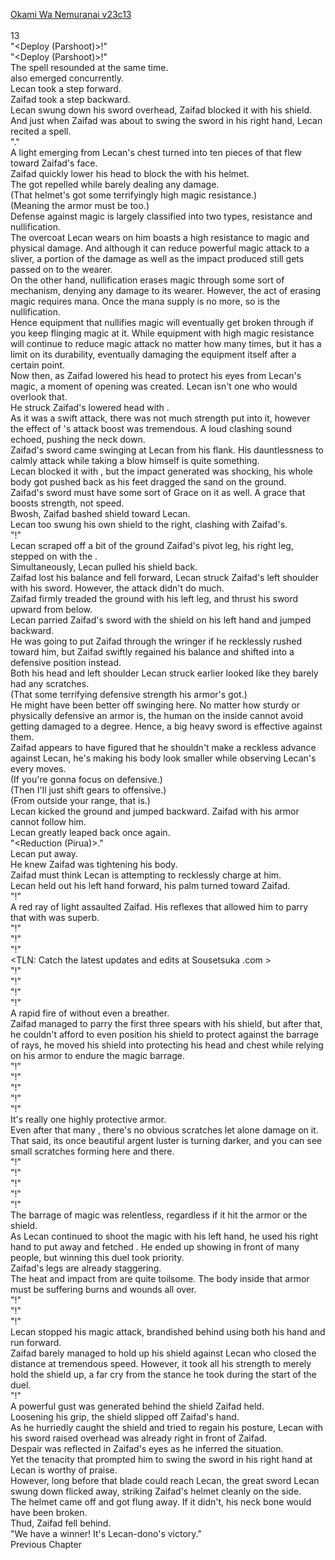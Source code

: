 [Okami Wa Nemuranai v23c13](https://www.sousetsuka.com/2020/07/okami-wa-nemuranai-2313.html)
<br/><br/>
13<br/>
"<Deploy (Parshoot)>!"<br/>
"<Deploy (Parshoot)>!"<br/>
The spell resounded at the same time.<br/>
<Shield of Wolkan> also emerged concurrently.<br/>
Lecan took a step forward.<br/>
Zaifad took a step backward.<br/>
Lecan swung down his sword overhead, Zaifad blocked it with his shield.<br/>
And just when Zaifad was about to swing the sword in his right hand, Lecan recited a spell.<br/>
"<Fire Arrow>."<br/>
A light emerging from Lecan's chest turned into ten pieces of <Fire Arrows> that flew toward Zaifad's face.<br/>
Zaifad quickly lower his head to block the <Fire Arrows> with his helmet.<br/>
The <Fire Arrows> got repelled while barely dealing any damage.<br/>
(That helmet's got some terrifyingly high magic resistance.)<br/>
(Meaning the armor must be too.)<br/>
Defense against magic is largely classified into two types, resistance and nullification.<br/>
The <Overking Bear> overcoat Lecan wears on him boasts a high resistance to magic and physical damage. And although it can reduce powerful magic attack to a sliver, a portion of the damage as well as the impact produced still gets passed on to the wearer.<br/>
On the other hand, nullification erases magic through some sort of mechanism, denying any damage to its wearer. However, the act of erasing magic requires mana. Once the mana supply is no more, so is the nullification.<br/>
Hence equipment that nullifies magic will eventually get broken through if you keep flinging magic at it. While equipment with high magic resistance will continue to reduce magic attack no matter how many times, but it has a limit on its durability, eventually damaging the equipment itself after a certain point.<br/>
Now then, as Zaifad lowered his head to protect his eyes from Lecan's magic, a moment of opening was created. Lecan isn't one who would overlook that.<br/>
He struck Zaifad's lowered head with <Sword of Rusk>.<br/>
As it was a swift attack, there was not much strength put into it, however the effect of <Guardian Jewel of Zana>'s attack boost was tremendous. A loud clashing sound echoed, pushing the neck down. <br/>
Zaifad's sword came swinging at Lecan from his flank. His dauntlessness to calmly attack while taking a blow himself is quite something.<br/>
Lecan blocked it with <Shield of Wolkan>, but the impact generated was shocking, his whole body got pushed back as his feet dragged the sand on the ground.<br/>
Zaifad's sword must have some sort of Grace on it as well. A grace that boosts strength, not speed.<br/>
Bwosh, Zaifad bashed shield toward Lecan.<br/>
Lecan too swung his own shield to the right, clashing with Zaifad's.<br/>
"<Fire Arrow>!"<br/>
Lecan scraped off a bit of the ground Zaifad's pivot leg, his right leg, stepped on with the <Fire Arrow>.<br/>
Simultaneously, Lecan pulled his shield back.<br/>
Zaifad lost his balance and fell forward, Lecan struck Zaifad's left shoulder with his sword. However, the attack didn't do much.<br/>
Zaifad firmly treaded the ground with his left leg, and thrust his sword upward from below.<br/>
Lecan parried Zaifad's sword with the shield on his left hand and jumped backward.<br/>
He was going to put Zaifad through the wringer if he recklessly rushed toward him, but Zaifad swiftly regained his balance and shifted into a defensive position instead.<br/>
Both his head and left shoulder Lecan struck earlier looked like they barely had any scratches.<br/>
(That some terrifying defensive strength his armor's got.)<br/>
He might have been better off swinging <Sword of Agost> here. No matter how sturdy or physically defensive an armor is, the human on the inside cannot avoid getting damaged to a degree. Hence, a big heavy sword is effective against them.<br/>
Zaifad appears to have figured that he shouldn't make a reckless advance against Lecan, he's making his body look smaller while observing Lecan's every moves.<br/>
(If you're gonna focus on defensive.)<br/>
(Then I'll just shift gears to offensive.)<br/>
(From outside your range, that is.)<br/>
Lecan kicked the ground and jumped backward. Zaifad with his armor cannot follow him.<br/>
Lecan greatly leaped back once again.<br/>
"<Reduction (Pirua)>."<br/>
Lecan put <Shield of Wolkan> away.<br/>
He knew Zaifad was tightening his body.<br/>
Zaifad must think Lecan is attempting to recklessly charge at him.<br/>
Lecan held out his left hand forward, his palm turned toward Zaifad.<br/>
"<Flame Spear>!"<br/>
A red ray of light assaulted Zaifad. His reflexes that allowed him to parry that with <Shield of Wolkan> was superb.<br/>
"<Flame Spear>!"<br/>
"<Flame Spear>!"<br/>
"<Flame Spear>!"<br/>
<TLN: Catch the latest updates and edits at Sousetsuka .com ><br/>
"<Flame Spear>!"<br/>
"<Flame Spear>!"<br/>
"<Flame Spear>!"<br/>
"<Flame Spear>!"<br/>
A rapid fire of <Flame Spears> without even a breather.<br/>
Zaifad managed to parry the first three spears with his shield, but after that, he couldn't afford to even position his shield to protect against the barrage of rays, he moved his shield into protecting his head and chest while relying on his armor to endure the magic barrage.<br/>
"<Flame Spear>!"<br/>
"<Flame Spear>!"<br/>
"<Flame Spear>!"<br/>
"<Flame Spear>!"<br/>
"<Flame Spear>!"<br/>
It's really one highly protective armor.<br/>
Even after that many <Flame Spears>, there's no obvious scratches let alone damage on it.<br/>
That said, its once beautiful argent luster is turning darker, and you can see small scratches forming here and there.<br/>
"<Flame Spear>!"<br/>
"<Flame Spear>!"<br/>
"<Flame Spear>!"<br/>
"<Flame Spear>!"<br/>
"<Flame Spear>!"<br/>
The barrage of magic was relentless, regardless if it hit the armor or the shield.<br/>
As Lecan continued to shoot the magic with his left hand, he used his right hand to put away <Sword of Rusk> and fetched <Sword of Agost>. He ended up showing <Storage> in front of many people, but winning this duel took priority.<br/>
Zaifad's legs are already staggering.<br/>
The heat and impact from <Flame Spears> are quite toilsome. The body inside that armor must be suffering burns and wounds all over.<br/>
"<Flame Spear>!"<br/>
"<Flame Spear>!"<br/>
"<Flame Spear>!"<br/>
Lecan stopped his magic attack, brandished <Sword of Agost> behind using both his hand and run forward.<br/>
Zaifad barely managed to hold up his shield against Lecan who closed the distance at tremendous speed. However, it took all his strength to merely hold the shield up, a far cry from the stance he took during the start of the duel.<br/>
"<Wind>!"<br/>
A powerful gust was generated behind the shield Zaifad held.<br/>
Loosening his grip, the shield slipped off Zaifad's hand.<br/>
As he hurriedly caught the shield and tried to regain his posture, Lecan with his sword raised overhead was already right in front of Zaifad.<br/>
Despair was reflected in Zaifad's eyes as he inferred the situation.<br/>
Yet the tenacity that prompted him to swing the sword in his right hand at Lecan is worthy of praise.<br/>
However, long before that blade could reach Lecan, the great sword Lecan swung down flicked <Shield of Wolkan> away, striking Zaifad's helmet cleanly on the side.<br/>
The helmet came off and got flung away. If it didn't, his neck bone would have been broken.<br/>
Thud, Zaifad fell behind.<br/>
"We have a winner! It's Lecan-dono's victory."<br/>
Previous Chapter<br/>
